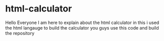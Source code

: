 # html-calculator
Hello Everyone 
I am here to explain about the html calculator
in this i used the html langauge to build the calculator
you guys use this code and build the repository


